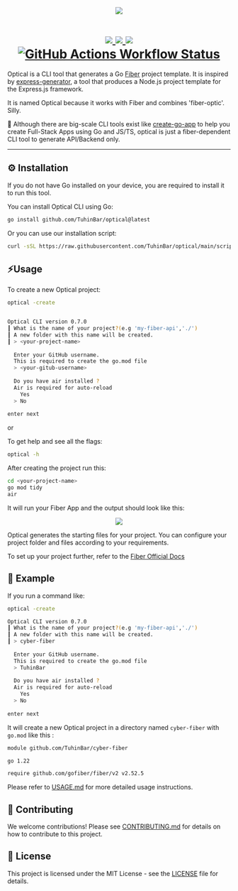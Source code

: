 <p align="center">
  <img src="https://p82.cooltext.com/Rendered/Cool%20Text%20-%20OPTICAL%20467187224148174.png" />
</p>

##

<h1 align="center">
  <a href="https://pkg.go.dev/github.com/TuhinBar/optical">
    <img src="https://img.shields.io/badge/%F0%9F%93%9A%20godoc-pkg-00ACD7.svg?color=00ACD7&style=flat-square">
  </a>
<a href="https://github.com/TuhinBar/optical/releases"> 
  <img src="https://img.shields.io/github/v/release/TuhinBar/optical"/>
</a>
<a href="https://github.com/TuhinBar/optical/blob/main/LICENSE"> 
  <img src="https://img.shields.io/github/license/TuhinBar/optical"/>
</a>
<a href="https://github.com/TuhinBar/optical/actions"> 
  <img alt="GitHub Actions Workflow Status" src="https://img.shields.io/github/actions/workflow/status/TuhinBar/optical/.github%2Fworkflows%2Fbuild.yml">
</a>

  
  </h1>

<!--![Go Report Card](https://goreportcard.com/badge/github.com/TuhinBar/optical) -->
Optical is a CLI tool that generates a Go [Fiber](https://github.com/gofiber/fiber) project template. It is inspired by [express-generator](https://expressjs.com/en/starter/generator.html), a tool that produces a Node.js project template for the Express.js framework.

It is named Optical because it works with Fiber and combines 'fiber-optic'. Silly.

🔵 Although there are big-scale CLI tools exist like [create-go-app](https://github.com/create-go-app/cli) to help you create Full-Stack Apps using Go and JS/TS, optical is just a fiber-dependent CLI tool to generate API/Backend only.

---

## ⚙️ Installation

If you do not have Go installed on your device, you are required to install it to run this tool.


You can install Optical CLI using Go:

```bash
go install github.com/TuhinBar/optical@latest
```

Or you can use our installation script:

```bash
curl -sSL https://raw.githubusercontent.com/TuhinBar/optical/main/scripts/install.sh | bash
```

## ⚡Usage

To create a new Optical project:

```bash
optical -create
```

```bash

Optical CLI version 0.7.0
┃ What is the name of your project?(e.g 'my-fiber-api','./')                                     
┃ A new folder with this name will be created.                                                   
┃ > <your-project-name>                                                                                          
                                                                                                 
  Enter your GitHub username.                                                                    
  This is required to create the go.mod file                                                     
  > <your-gitub-username>                                                                                           
                                                                                                 
  Do you have air installed ?                                                                    
  Air is required for auto-reload                                                                
    Yes                                                                                          
  > No                                                                                           
                                                                                                 
enter next
```
or

To get help and see all the flags:
```bash
optical -h
```

After creating the project run this:
```bash
cd <your-project-name>
go mod tidy
air
```

It will run your Fiber App and the output should look like this:
<p align="center">
  <img src="https://github.com/user-attachments/assets/c7d06b42-bad8-46ec-9301-c4b0c1b637b9" />
</p>

Optical generates the starting files for your project. You can configure your project folder and files according to your requirements.

To set up your project further, refer to the [Fiber Official Docs](https://docs.gofiber.io/)

## 🔷 Example

If you run a command like:
```bash
optical -create
```
```bash
Optical CLI version 0.7.0
┃ What is the name of your project?(e.g 'my-fiber-api','./')                                     
┃ A new folder with this name will be created.                                                   
┃ > cyber-fiber                                                                                             
                                                                                                 
  Enter your GitHub username.                                                                    
  This is required to create the go.mod file                                                     
  > TuhinBar                                                                                             
                                                                                                 
  Do you have air installed ?                                                                    
  Air is required for auto-reload                                                                
    Yes                                                                                          
  > No                                                                                           
                                                                                                 
enter next
```

It will create a new Optical project in a directory named `cyber-fiber` with `go.mod` like this :
```bash
module github.com/TuhinBar/cyber-fiber

go 1.22

require github.com/gofiber/fiber/v2 v2.52.5
```

Please refer to [USAGE.md](docs/USAGE.md) for more detailed usage instructions.

## 👥 Contributing

We welcome contributions! Please see [CONTRIBUTING.md](docs/CONTRIBUTING.md) for details on how to contribute to this project.

## 📜 License

This project is licensed under the MIT License - see the [LICENSE](LICENSE) file for details.
